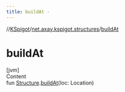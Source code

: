 ```yaml
---
title: buildAt -
---
```

//[KSpigot](../index.md)/[net.axay.kspigot.structures](index.md)/[buildAt](build-at.md)



# buildAt  
[jvm]  
Content  
fun [Structure](-structure/index.md).[buildAt](build-at.md)(loc: Location)  




